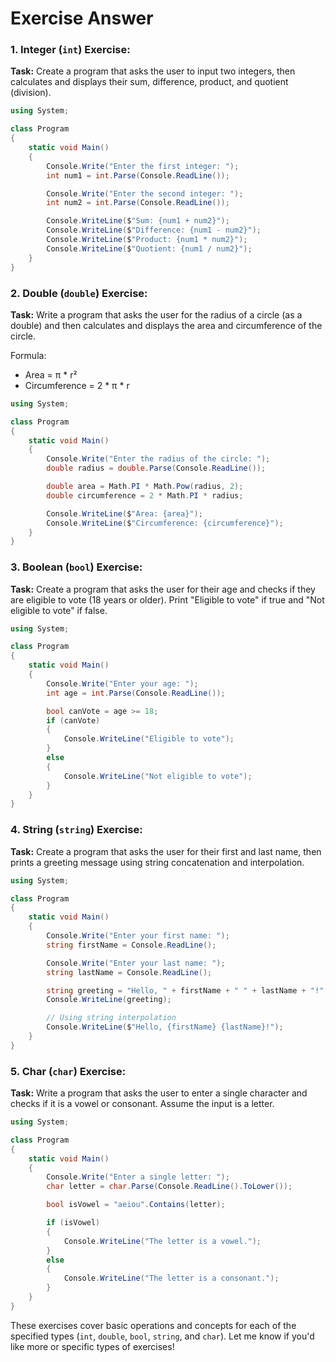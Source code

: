 # Exercise Answer

### 1. Integer (`int`) Exercise:
**Task:** Create a program that asks the user to input two integers, then calculates and displays their sum, difference, product, and quotient (division).

```csharp
using System;

class Program
{
    static void Main()
    {
        Console.Write("Enter the first integer: ");
        int num1 = int.Parse(Console.ReadLine());

        Console.Write("Enter the second integer: ");
        int num2 = int.Parse(Console.ReadLine());

        Console.WriteLine($"Sum: {num1 + num2}");
        Console.WriteLine($"Difference: {num1 - num2}");
        Console.WriteLine($"Product: {num1 * num2}");
        Console.WriteLine($"Quotient: {num1 / num2}");
    }
}
```

### 2. Double (`double`) Exercise:
**Task:** Write a program that asks the user for the radius of a circle (as a double) and then calculates and displays the area and circumference of the circle.

Formula:
- Area = π * r²
- Circumference = 2 * π * r

```csharp
using System;

class Program
{
    static void Main()
    {
        Console.Write("Enter the radius of the circle: ");
        double radius = double.Parse(Console.ReadLine());

        double area = Math.PI * Math.Pow(radius, 2);
        double circumference = 2 * Math.PI * radius;

        Console.WriteLine($"Area: {area}");
        Console.WriteLine($"Circumference: {circumference}");
    }
}
```

### 3. Boolean (`bool`) Exercise:
**Task:** Create a program that asks the user for their age and checks if they are eligible to vote (18 years or older). Print "Eligible to vote" if true and "Not eligible to vote" if false.

```csharp
using System;

class Program
{
    static void Main()
    {
        Console.Write("Enter your age: ");
        int age = int.Parse(Console.ReadLine());

        bool canVote = age >= 18;
        if (canVote)
        {
            Console.WriteLine("Eligible to vote");
        }
        else
        {
            Console.WriteLine("Not eligible to vote");
        }
    }
}
```

### 4. String (`string`) Exercise:
**Task:** Create a program that asks the user for their first and last name, then prints a greeting message using string concatenation and interpolation.

```csharp
using System;

class Program
{
    static void Main()
    {
        Console.Write("Enter your first name: ");
        string firstName = Console.ReadLine();

        Console.Write("Enter your last name: ");
        string lastName = Console.ReadLine();

        string greeting = "Hello, " + firstName + " " + lastName + "!";
        Console.WriteLine(greeting);

        // Using string interpolation
        Console.WriteLine($"Hello, {firstName} {lastName}!");
    }
}
```

### 5. Char (`char`) Exercise:
**Task:** Write a program that asks the user to enter a single character and checks if it is a vowel or consonant. Assume the input is a letter.

```csharp
using System;

class Program
{
    static void Main()
    {
        Console.Write("Enter a single letter: ");
        char letter = char.Parse(Console.ReadLine().ToLower());

        bool isVowel = "aeiou".Contains(letter);

        if (isVowel)
        {
            Console.WriteLine("The letter is a vowel.");
        }
        else
        {
            Console.WriteLine("The letter is a consonant.");
        }
    }
}
```

These exercises cover basic operations and concepts for each of the specified types (`int`, `double`, `bool`, `string`, and `char`). Let me know if you'd like more or specific types of exercises!